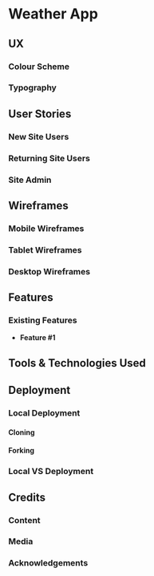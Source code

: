 # Weather App



## UX



### Colour Scheme


### Typography



## User Stories



### New Site Users


### Returning Site Users


### Site Admin

## Wireframes


### Mobile Wireframes


### Tablet Wireframes


### Desktop Wireframes

## Features

### Existing Features

- **Feature #1**



## Tools & Technologies Used



## Deployment



### Local Deployment



#### Cloning

#### Forking


### Local VS Deployment



## Credits


### Content


### Media

### Acknowledgements
